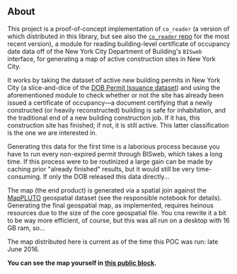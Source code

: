 ## About

This project is a proof-of-concept implementation of `co_reader` (a version of which distributed in this library, but
see also the [`co_reader` repo](https://github.com/ResidentMario/co_reader) for the most recent version), a module
for reading building-level certificate of occupancy date data off of the New York City Department of Building's
`BISweb` interface, for generating a map of active construction sites in New York City.

It works by taking the dataset of active new building permits in New York City (a slice-and-dice of the [DOB Permit
Issuance dataset](https://data.cityofnewyork.us/Housing-Development/DOB-Permit-Issuance/ipu4-2q9a)) and using the
aforementioned module to check whether or not the site has already been issued a certificate of occupancy&mdash;a
document certifying that a newly constructed (or heavily reconstructed) building is safe for inhabitation, and the
traditional end of a new building construction job. If it has, this construction site has finished; if not, it is
still active. This latter classification is the one we are interested in.

Generating this data for the first time is a laborious process because you have to run every non-expired permit
through BISweb, which takes a long time. If this process were to be routinized a large gain can be made by caching
prior "already finished" results, but it would still be very time-consuming. If only the DOB released this data
directly...

The map (the end product) is generated via a spatial join against the [MapPLUTO](http://www1.nyc.gov/site/planning/data-maps/open-data/pluto-mappluto-archive.page)
geospatial dataset (see the responsible notebook for details). Generating the final geospatial map, as implemented,
requires heinous resources due to the size of the core geospatial file. You cna rewrite it a bit to be way more
efficient, of course, but this was all run on a desktop with 16 GB ram, so...

The map distributed here is current as of the time this POC was run: late June 2016.

**You can see the map yourself in [this public block](http://bl.ocks.org/ResidentMario/1b83027f540ee316b8f18847dc17816b).**
